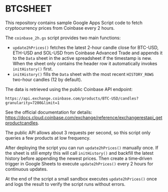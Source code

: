 # BTCSHEET

This repository contains sample Google Apps Script code to fetch cryptocurrency prices from Coinbase every 2 hours.

The `coinbase_2h.gs` script provides two main functions:

- `update2hPrices()` fetches the latest 2-hour candle close for BTC-USD, ETH-USD
  and SOL-USD from Coinbase Advanced Trade and appends it to the `Data` sheet in
  the active spreadsheet if the timestamp is new. When the sheet only contains
  the header row it automatically invokes `initHistory()` first.
- `initHistory()` fills the `Data` sheet with the most recent `HISTORY_ROWS`
  two-hour candles (12 by default).

The data is retrieved using the public Coinbase API endpoint:

```
https://api.exchange.coinbase.com/products/BTC-USD/candles?granularity=7200&limit=1
```

See the official documentation for details: <https://docs.cloud.coinbase.com/exchange/reference/exchangerestapi_getproductcandles>.

The public API allows about 3 requests per second, so this script only queries a few products at low frequency.

After deploying the script you can run `update2hPrices()` manually once. If the
sheet is still empty this will call `initHistory()` and backfill the latest
history before appending the newest prices. Then create a time‑driven trigger in
Google Sheets to execute `update2hPrices()` every 2 hours for continuous
updates.

At the end of the script a small sandbox executes `update2hPrices()` once and
logs the result to verify the script runs without errors.
